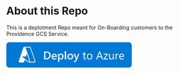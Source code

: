 # About this Repo 
This is a deplotment Repo meant for On-Boarding customers to the Providence GCS Service.

[![Deploy To Azure](https://raw.githubusercontent.com/Azure/azure-quickstart-templates/master/1-CONTRIBUTION-GUIDE/images/deploytoazure.svg?sanitize=true)](https%3A%2F%2Fportal%2Eazure%2Ecom%2F%23create%2FMicrosoft%2ETemplate%2Furi%2Fhttps%3A%2F%2Fportal%2Eazure%2Ecom%2F%23create%2FMicrosoft%2ETemplate%2Furi%2Fhttps%3A%2F%2Fraw%2Egithubusercontent%2Ecom%2FPUNCH%2DCyber%2FAzure%2DPublic%2Fmain%2FMSSP%2DTesting%2FAzureMasterDeployment%2Ejson%2FcreateUIDefinitionUri%2Fhttps%3A%2F%2Fraw%2Egithubusercontent%2Ecom%2FPUNCH%2DCyber%2FAzure%2DPublic%2Fmain%2FMSSP%2DTesting%2FCustomUITemplate%2Ejson)